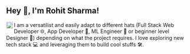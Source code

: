 ## Hey 👋, I'm Rohit Sharma!


<a href='https://www.linkedin.com/in/iiamrohitsharma/'><img align='left' alt="linkedin" 
       src="" height='18px' /></a>

I am a versatilist and easily adapt to different hats (Full Stack Web Developer 🌐, App Developer 📱, ML Engineer 🤖 or beginner level Designer 🎨) depending on what the project requires. I love exploring new tech stack 💻 and leveraging them to build cool stuffs 🛠️. 
<br/>
<br/>
